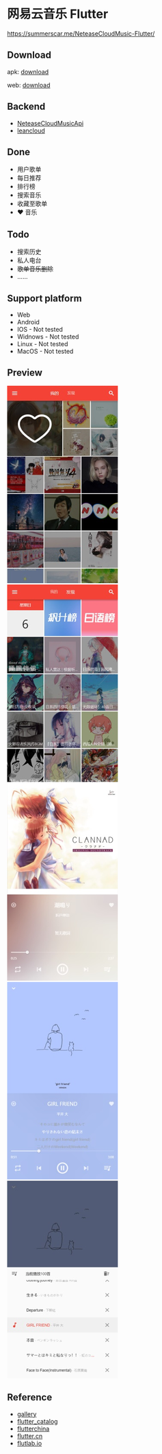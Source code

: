 # 网易云音乐 Flutter

https://summerscar.me/NeteaseCloudMusic-Flutter/

## Download

apk: [download](https://github.com/summerscar/NeteaseCloudMusic-Flutter/releases)

web: [download](https://github.com/summerscar/NeteaseCloudMusic-Flutter/releases)

## Backend
* [NeteaseCloudMusicApi](https://binaryify.github.io/NeteaseCloudMusicApi)
* [leancloud](https://leancloud.app/)

## Done
* 用户歌单
* 每日推荐
* 排行榜
* 搜索音乐
* 收藏至歌单
* ❤ 音乐


## Todo
* 搜索历史
* 私人电台
* ~~歌单音乐删除~~
* ......

## Support platform
* Web
* Android
* IOS - Not tested
* Widnows - Not tested
* Linux - Not tested
* MacOS - Not tested

## Preview
![](preview/00.jpg)
![](preview/01.jpg)
![](preview/02.jpg)
![](preview/03.jpg)
![](preview/04.jpg)

## Reference
* [gallery](https://github.com/flutter/gallery)
* [flutter_catalog](https://github.com/X-Wei/flutter_catalog)
* [flutterchina](https://flutterchina.club/)
* [flutter.cn](https://flutter.cn/)
* [flutlab.io](https://flutlab.io/)
